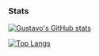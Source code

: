 ### Stats

[![Gustavo's GitHub stats](https://github-readme-stats.vercel.app/api?username=gustavobarretto)](https://github.com/gustavobarretto/github-readme-stats)

[![Top Langs](https://github-readme-stats.vercel.app/api/top-langs/?username=gustavobarretto&hide=html,css,scss)](https://github.com/anuraghazra/github-readme-stats)
